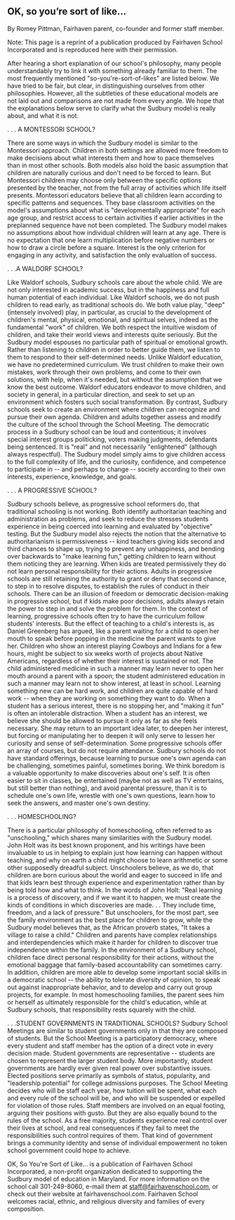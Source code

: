 OK, so you’re sort of like… 
---

By Romey Pittman, Fairhaven parent, co-founder and former staff member.

Note: This page is a reprint of a publication produced by Fairhaven School
Incorporated and is reproduced here with their permission.

After hearing a short explanation of our school's philosophy, many people
understandably try to link it with something already familiar to them. The
most frequently mentioned "so-you're-sort-of-likes" are listed below. We have
tried to be fair, but clear, in distinguishing ourselves from other
philosophies. However, all the subtleties of these educational models are not
laid out and comparisons are not made from every angle. We hope that the
explanations below serve to clarify what the Sudbury model is really about,
and what it is not.

. . . A MONTESSORI SCHOOL? 

There are some ways in which the Sudbury model is
similar to the Montessori approach. Children in both settings are allowed more
freedom to make decisions about what interests them and how to pace themselves
than in most other schools. Both models also hold the basic assumption that
children are naturally curious and don't need to be forced to learn. But
Montessori children may choose only between the specific options presented by
the teacher, not from the full array of activities which life itself presents.
Montessori educators believe that all children learn according to specific
patterns and sequences. They base classroom activities on the model's
assumptions about what is "developmentally appropriate" for each age group,
and restrict access to certain activities if earlier activities in the
preplanned sequence have not been completed. The Sudbury model makes no
assumptions about how individual children will learn at any age. There is no
expectation that one learn multiplication before negative numbers or how to
draw a circle before a square. Interest is the only criterion for engaging in
any activity, and satisfaction the only evaluation of success.

. . .A WALDORF SCHOOL?

Like Waldorf schools, Sudbury schools care about the
whole child. We are not only interested in academic success, but in the
happiness and full human potential of each individual. Like Waldorf schools,
we do not push children to read early, as traditional schools do. We both
value play, "deep" (intensely involved) play, in particular, as crucial to the
development of children's mental, physical, emotional, and spiritual selves,
indeed as the fundamental "work" of children. We both respect the intuitive
wisdom of children, and take their world views and interests quite seriously.
But the Sudbury model espouses no particular path of spiritual or emotional
growth. Rather than listening to children in order to better guide them, we
listen to them to respond to their self-determined needs. Unlike Waldorf
education, we have no predetermined curriculum. We trust children to make
their own mistakes, work through their own problems, and come to their own
solutions, with help, when it's needed, but without the assumption that we
know the best outcome. Waldorf educators endeavor to move children, and
society in general, in a particular direction, and seek to set up an
environment which fosters such social transformation. By contrast, Sudbury
schools seek to create an environment where children can recognize and pursue
their own agenda. Children and adults together assess and modify the culture
of the school through the School Meeting. The democratic process in a Sudbury
school can be loud and contentious; it involves special interest groups
politicking, voters making judgments, defendants being sentenced. It is "real"
and not necessarily "enlightened" (although always respectful). The Sudbury
model simply aims to give children access to the full complexity of life, and
the curiosity, confidence, and competence to participate in -- and perhaps to
change -- society according to their own interests, experience, knowledge, and
goals.


. . . A PROGRESSIVE SCHOOL? 

Sudbury schools believe, as progressive school
reformers do, that traditional schooling is not working. Both identify
authoritarian teaching and administration as problems, and seek to reduce the
stresses students experience in being coerced into learning and evaluated by
"objective" testing. But the Sudbury model also rejects the notion that the
alternative to authoritarianism is permissiveness -- kind teachers giving kids
second and third chances to shape up, trying to prevent any unhappiness, and
bending over backwards to "make learning fun," getting children to learn
without them noticing they are learning. When kids are treated permissively
they do not learn personal responsibility for their actions. Adults in
progressive schools are still retaining the authority to grant or deny that
second chance, to step in to resolve disputes, to establish the rules of
conduct in their schools. There can be an illusion of freedom or democratic
decision-making in progressive school, but if kids make poor decisions, adults
always retain the power to step in and solve the problem for them. In the
context of learning, progressive schools often try to have the curriculum
follow students' interests. But the effect of teaching to a child's interests
is, as Daniel Greenberg has argued, like a parent waiting for a child to open
her mouth to speak before popping in the medicine the parent wants to give
her. Children who show an interest playing Cowboys and Indians for a few
hours, might be subject to six weeks worth of projects about Native Americans,
regardless of whether their interest is sustained or not. The child
administered medicine in such a manner may learn never to open her mouth
around a parent with a spoon; the student administered education in such a
manner may learn not to show interest, at least in school. Learning something
new can be hard work, and children are quite capable of hard work -- when they
are working on something they want to do. When a student has a serious
interest, there is no stopping her, and "making it fun" is often an
intolerable distraction. When a student has an interest, we believe she should
be allowed to pursue it only as far as she feels necessary. She may return to
an important idea later, to deepen her interest, but forcing or manipulating
her to deepen it will only serve to lessen her curiosity and sense of
self-determination. Some progressive schools offer an array of courses, but do
not require attendance. Sudbury schools do not have standard offerings,
because learning to pursue one's own agenda can be challenging, sometimes
painful, sometimes boring. We think boredom is a valuable opportunity to make
discoveries about one's self. It is often easier to sit in classes, be
entertained (maybe not as well as TV entertains, but still better than
nothing), and avoid parental pressure, than it is to schedule one's own life,
wrestle with one's own questions, learn how to seek the answers, and master
one's own destiny.

. . . HOMESCHOOLING? 

There is a particular philosophy of homeschooling, often
referred to as "unschooling," which shares many similarities with the Sudbury
model. John Holt was its best known proponent, and his writings have been
invaluable to us in helping to explain just how learning can happen without
teaching, and why on earth a child might choose to learn arithmetic or some
other supposedly dreadful subject. Unschoolers believe, as we do, that
children are born curious about the world and eager to succeed in life and
that kids learn best through experience and experimentation rather than by
being told how and what to think. In the words of John Holt: "Real learning is
a process of discovery, and if we want it to happen, we must create the kinds
of conditions in which discoveries are made. . . They include time, freedom,
and a lack of pressure." But unschoolers, for the most part, see the family
environment as the best place for children to grow, while the Sudbury model
believes that, as the African proverb states, "It takes a village to raise a
child." Children and parents have complex relationships and interdependencies
which make it harder for children to discover true independence within the
family. In the environment of a Sudbury school, children face direct personal
responsibility for their actions, without the emotional baggage that
family-based accountability can sometimes carry. In addition, children are
more able to develop some important social skills in a democratic school --
the ability to tolerate diversity of opinion, to speak out against
inappropriate behavior, and to develop and carry out group projects, for
example. In most homeschooling families, the parent sees him or herself as
ultimately responsible for the child's education, while at Sudbury schools,
that responsibility rests squarely with the child.

. . .STUDENT GOVERNMENTS IN TRADITIONAL SCHOOLS?  Sudbury School Meetings are
similar to student governments only in that they are composed of students. But
the School Meeting is a participatory democracy, where every student and staff
member has the option of a direct vote in every decision made. Student
governments are representative -- students are chosen to represent the larger
student body. More importantly, student governments are hardly ever given real
power over substantive issues. Elected positions serve primarily as symbols of
status, popularity, and "leadership potential" for college admissions
purposes. The School Meeting decides who will be staff each year, how tuition
will be spent, what each and every rule of the school will be, and who will be
suspended or expelled for violation of those rules. Staff members are involved
on an equal footing, arguing their positions with gusto. But they are also
equally bound to the rules of the school. As a free majority, students
experience real control over their lives at school, and real consequences if
they fail to meet the responsibilities such control requires of them. That
kind of government brings a community identity and sense of individual
empowerment no token school government could hope to achieve.

OK, So You're Sort of Like... is a publication of Fairhaven School
Incorporated, a non-profit organization dedicated to supporting the Sudbury
model of education in Maryland. For more information on the school call
301-249-8060, e-mail them at staff@fairhavenschool.com, or check out their
website at fairhavenschool.com. Fairhaven School welcomes racial, ethnic, and
religious diversity and families of every composition.



